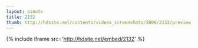 ```yaml
---
layout: sieutv
title: 2132
thumb: http://hdsite.net/contents/videos_screenshots/2000/2132/preview_360p.mp4.jpg
---
```

{% include iframe src='http://hdsite.net/embed/2132' %}
 
